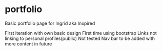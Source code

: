 # portfolio
Basic portfolio page for Ingrid aka Inxpired

First iteration with own basic design
First time using bootstrap
Links not linking to personal profiles(public)
Not tested
Nav bar to be added with more content in future
